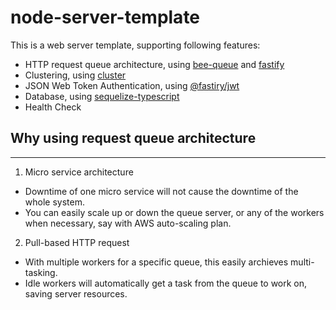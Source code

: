 # node-server-template
This is a web server template, supporting following features:
 - HTTP request queue architecture, using [bee-queue](https://github.com/bee-queue/bee-queue) and [fastify](https://github.com/fastify/fastify)
 - Clustering, using [cluster](https://nodejs.org/api/cluster.html)
 - JSON Web Token Authentication, using [@fastiry/jwt](https://github.com/fastify/fastify-jwt)
 - Database, using [sequelize-typescript](https://github.com/sequelize/sequelize-typescript)
 - Health Check

## Why using request queue architecture
---
1. Micro service architecture
  - Downtime of one micro service will not cause the downtime of the whole system.
  - You can easily scale up or down the queue server, or any of the workers when necessary, say with AWS auto-scaling plan.
2. Pull-based HTTP request
  - With multiple workers for a specific queue, this easily archieves multi-tasking.
  - Idle workers will automatically get a task from the queue to work on, saving server resources.
